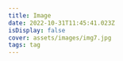 ```yaml
---
title: Image
date: 2022-10-31T11:45:41.023Z
isDisplay: false
cover: assets/images/img7.jpg
tags: tag
---
```

